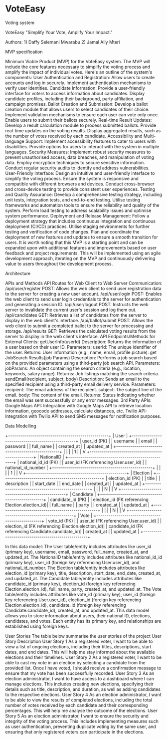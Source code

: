 # VoteEasy
Voting system

VoteEasy
"Simplify Your Vote, Amplify Your Impact."

Authors:
      1) Daffy Selemani Mwarabu
      2) Jamal Ally Mteri
       


MVP specification

Minimum Viable Product (MVP) for the VoteEasy system. The MVP will include the core features necessary to simplify the voting process and amplify the impact of individual votes. Here's an outline of the system's components:
User Authentication and Registration:
Allow users to create accounts and log in securely.
Implement authentication mechanisms to verify user identities.
Candidate Information:
Provide a user-friendly interface for voters to access information about candidates.
Display candidate profiles, including their background, party affiliation, and campaign promises.
Ballot Creation and Submission:
Develop a ballot creation module that allows users to select candidates of their choice.
Implement validation mechanisms to ensure each user can vote only once.
Enable users to submit their ballots securely.
Real-time Result Updates:
Develop a result calculation module to process submitted ballots.
Provide real-time updates on the voting results.
Display aggregated results, such as the number of votes received by each candidate.
Accessibility and Multi-language Support:
Implement accessibility features to cater to users with disabilities.
Provide options for users to interact with the system in multiple languages.
Security Measures:
Implement robust security measures to prevent unauthorised access, data breaches, and manipulation of voting data.
Employ encryption techniques to secure sensitive information.
Conduct regular security audits to identify and address vulnerabilities.
User-Friendly Interface:
Design an intuitive and user-friendly interface to simplify the voting process.
Ensure the system is responsive and compatible with different browsers and devices.
Conduct cross-browser and cross-device testing to provide consistent user experiences.
Testing and Quality Assurance:
Develop a comprehensive testing strategy, including unit tests, integration tests, and end-to-end testing.
Utilise testing frameworks and automation tools to ensure the reliability and quality of the system.
Perform load testing to address scalability issues and optimise system performance.
Deployment and Release Management:
Follow a deployment strategy that includes continuous integration and continuous deployment (CI/CD) practices.
Utilise staging environments for further testing and verification of code changes.
Plan and coordinate the deployment of new features and updates to ensure a smooth transition for users.
It is worth noting that this MVP is a starting point and can be expanded upon with additional features and improvements based on user feedback and project requirements. This will be implemented using an agile development approach, iterating on the MVP and continuously delivering value to users throughout the development process.




Architecture






APIs and Methods
API Routes for Web Client to Web Server Communication:
/api/user/register
POST: Allows the web client to send user registration data to the server for creating a new user account.
/api/user/login
POST: Enables the web client to send user login credentials to the server for authentication and generating a session ID.
/api/user/logout
POST: Instructs the web server to invalidate the current user's session and log them out.
/api/candidates
GET: Retrieves a list of candidates from the server to display in the web client's interface.
/api/ballot/submit
POST: Allows the web client to submit a completed ballot to the server for processing and storage.
/api/results
GET: Retrieves the calculated voting results from the server to display in the web client's interface.
API Endpoints/Methods for External Clients:
getUserInfo(userId)
Description: Returns the information of a user based on their user ID.
Parameters:
userId: The unique identifier of the user.
Returns: User information (e.g., name, email, profile picture).
get JobSearch Results(job Params)
Description: Performs a job search based on the provided parameters using a third-party job search API.
Parameters:
jobParams: An object containing the search criteria (e.g., location, keywords, salary range).
Returns: Job listings matching the search criteria.
sendEmail(recipient, subject, body)
Description: Sends an email to the specified recipient using a third-party email delivery service.
Parameters:
recipient: The email address of the recipient.
subject: The subject line of the email.
body: The content of the email.
Returns: Status indicating whether the email was sent successfully or any error messages.
3rd Party APIs:
Google Maps API: Integration with Google Maps API to retrieve location information, geocode addresses, calculate distances, etc.
Twilio API: Integration with Twilio API to send SMS messages for notification purposes.


Data Modelling


+--------------------------------------------------+
|                      User                        |
+--------------------------------------------------+
| user_id (PK)                                     |
| username                                         |
| email                                            |
| password                                         |
| full_name                                        |
| created_at                                       |
| updated_at                                       |
+--------------------------------------------------+
                            |
                            |
                            |
                            | 1
                            |
                            |
                            V
+--------------------------------------------------+
|                   NationalID                      |
+--------------------------------------------------+
| national_id_id (PK)                              |
| user_id (FK referencing User.user_id)            |
| national_id_number                               |
+--------------------------------------------------+
                            |
                            |
                            |
                            | 1
                            |
                            |
                            V
+--------------------------------------------------+
|                     Election                      |
+--------------------------------------------------+
| election_id (PK)                                 |
| title                                            |
| description                                      |
| start_date                                       |
| end_date                                         |
| created_at                                       |
| updated_at                                       |
+--------------------------------------------------+
                            |
                            |
                            |
                            | N
                            |
                            |
                            V
+--------------------------------------------------+
|                     Candidate                     |
+--------------------------------------------------+
| candidate_id (PK)                                |
| election_id (FK referencing Election.election_id)|
| full_name                                        |
| party                                            |
| created_at                                       |
| updated_at                                       |
+--------------------------------------------------+
                            |
                            |
                            |
                            | N
                            |
                            |
                            V
+--------------------------------------------------+
|                     Vote                          |
+--------------------------------------------------+
| vote_id (PK)                                     |
| user_id (FK referencing User.user_id)            |
| election_id (FK referencing Election.election_id)|
| candidate_id (FK referencing Candidate.candidate_id)|
| created_at                                       |
| updated_at                                       |
+--------------------------------------------------+


In this data model:
The User table/entity includes attributes like user_id (primary key), username, email, password, full_name, created_at, and updated_at.
The NationalID table/entity includes attributes like national_id_id (primary key), user_id (foreign key referencing User.user_id), and national_id_number.
The Election table/entity includes attributes like election_id (primary key), title, description, start_date, end_date, created_at, and updated_at.
The Candidate table/entity includes attributes like candidate_id (primary key), election_id (foreign key referencing Election.election_id), full_name, party, created_at, and updated_at.
The Vote table/entity includes attributes like vote_id (primary key), user_id (foreign key referencing User.user_id), election_id (foreign key referencing Election.election_id), candidate_id (foreign key referencing Candidate.candidate_id), created_at, and updated_at.
This data model allows you to store information about users, their national ID, elections, candidates, and votes. Each entity has its primary key, and relationships are established using foreign keys.




User Stories
The table below summarise the user stories of the project
User Story
Description
User Story 1
As a registered voter, I want to be able to view a list of ongoing elections, including their titles, descriptions, start dates, and end dates. This will help me stay informed about the available elections and their timelines.
User Story 2
As a registered voter, I want to be able to cast my vote in an election by selecting a candidate from the provided list. Once I have voted, I should receive a confirmation message to ensure that my vote has been successfully recorded.
User Story 3
As an election administrator, I want to have access to a dashboard where I can manage elections. This includes creating new elections, specifying their details such as title, description, and duration, as well as adding candidates to the respective elections.
User Story 4
As an election administrator, I want to be able to view the results of completed elections, including the total number of votes received by each candidate and their corresponding percentages. This will help me analyse the outcome of the elections.
User Story 5
As an election administrator, I want to ensure the security and integrity of the voting process. This includes implementing measures such as user authentication, preventing duplicate voting by the same user, and ensuring that only registered voters can participate in the elections.



